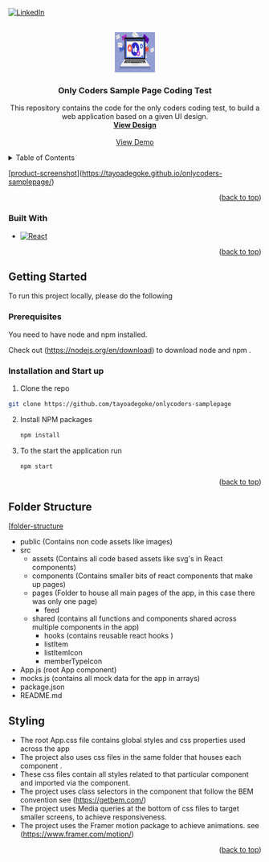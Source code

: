 
<a name="readme-top"></a>

[![LinkedIn][linkedin-shield]][linkedin-url]

<br />
<div align="center">
  <a href="https://github.com/tayoaegoke/onlycoders-samplepage">
    <img src="./public/newsfeed.jpeg" alt="Logo" width="80" height="80">
  </a>

<h3 align="center">Only Coders Sample Page Coding Test</h3>

  <p align="center">
    This repository contains the code for the only coders coding test, to build a web application based on a given UI design.
    <br />
    <a href="https://drive.google.com/file/d/1xQhvv3Qjqpk8fiycD5u0YdjPzCQnWJdJ/view?usp=sharing"><strong>View Design</strong></a>
    <br />
    <br />
    <a href="https://tayoadegoke.github.io/onlycoders-samplepage/">View Demo</a>

  </p>
</div>



<!-- TABLE OF CONTENTS -->
<details>
  <summary>Table of Contents</summary>
  <ol>
    <li>
      <ul>
        <li><a href="#built-with">Built With</a></li>
      </ul>
    </li>
    <li>
      <a href="#getting-started">Getting Started</a>
      <ul>
        <li><a href="#prerequisites">Prerequisites</a></li>
        <li><a href="#installation">Installation and Start up</a></li>
      </ul>
    </li>
    <li><a href="#folder-structure">Folder structure</a></li>
    <li><a href="#styling">Styling</a></li>
  </ol>
</details>

[[product-screenshot]](https://tayoadegoke.github.io/onlycoders-samplepage/)

<p align="right">(<a href="#readme-top">back to top</a>)</p>

### Built With

* [![React][React.js]][React-url]

<p align="right">(<a href="#readme-top">back to top</a>)</p>

<!-- GETTING STARTED -->
## Getting Started

To run this project locally, please do the following 
### Prerequisites

You need to have node and npm installed.

Check out (https://nodejs.org/en/download) to download node and npm .


### Installation and Start up

1.  Clone the repo
   ```sh
   git clone https://github.com/tayoadegoke/onlycoders-samplepage
   ```
2. Install NPM packages
   ```sh
   npm install

3. To the start the application run 
   ```sh
   npm start

<p align="right">(<a href="#readme-top">back to top</a>)</p>

## Folder Structure 

[[folder-structure]

- public (Contains non code assets like images)
- src 
  - assets (Contains all code based assets like svg's in React components)
  - components (Contains smaller bits of react components that make up pages)
  - pages  (Folder to house all main pages of the app, in this case there was only one page)
     - feed 
  - shared (contains all functions and components shared across multiple components in the app)
     - hooks (contains reusable react hooks )
     - listItem 
     - listItemIcon 
     - memberTypeIcon  
- App.js (root App component)
- mocks.js (contains all mock data for the app in arrays)
- package.json 
- README.md


## Styling
- The root App.css file contains global styles and css properties used across the app
- The project also uses css files in the same folder that houses each component . 
- These css files contain all styles related to that particular component and imported via the component. 
- The project uses class selectors in the component that follow the BEM convention see (https://getbem.com/) 
- The project uses Media queries at the bottom of css files to target smaller screens, to achieve
responsiveness. 
- The project uses the Framer motion package to achieve animations. see (https://www.framer.com/motion/)

<p align="right">(<a href="#readme-top">back to top</a>)</p>

[linkedin-shield]: https://img.shields.io/badge/-LinkedIn-black.svg?style=for-the-badge&logo=linkedin&colorB=555
[linkedin-url]: https://www.linkedin.com/in/omotayo-a-33a3a3120/
[product-screenshot]: ./public/screenshot.png
[folder-structure]: ./public/folderstructure.png
[React.js]: https://img.shields.io/badge/React-20232A?style=for-the-badge&logo=react&logoColor=61DAFB
[React-url]: https://reactjs.org/

